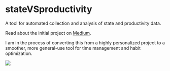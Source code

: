 # stateVSproductivity

A tool for automated collection and analysis of state and productivity data.

Read about the initial project on [Medium](https://medium.com/@MikoDimov/state-and-productivity-d0a5a30d0d80). 

I am in the process of converting this from a highly personalized project to a smoother, more general-use tool for time management and habit optimization.

![](https://user-images.githubusercontent.com/18381631/31200845-b36977a4-a95c-11e7-9165-38ceb6d5699a.png)

